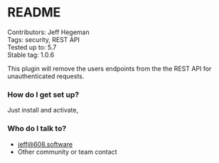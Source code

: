 # README #
Contributors: Jeff Hegeman  
Tags: security, REST API   
Tested up to: 5.7  
Stable tag: 1.0.6  

This plugin will remove the users endpoints from the the REST API for unauthenticated requests.

### How do I get set up? ###

Just install and activate,

### Who do I talk to? ###

* jeff@608.software
* Other community or team contact